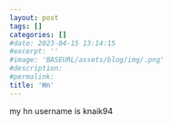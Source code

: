 ```yaml
---
layout: post
tags: []
categories: []
#date: 2023-04-15 13:14:15
#excerpt: ''
#image: 'BASEURL/assets/blog/img/.png'
#description:
#permalink:
title: 'Hn'
---
```



my hn username is knaik94